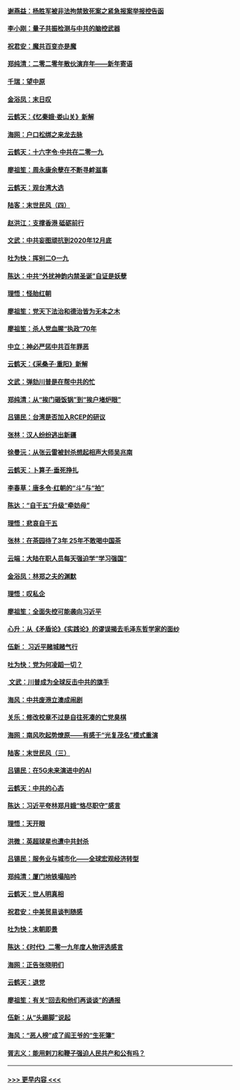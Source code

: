 #### [谢燕益：杨胜军被非法拘禁致死案之紧急报案举报控告函](../pages/nsc993/n11756134.md?t=12311244) 
#### [李小刚：量子共振检测与中共的脑控武器](../pages/nsc993/n11754518.md?t=12311244) 
#### [祝君安：魔共百变亦是魔](../pages/nsc993/n11754469.md?t=12311244) 
#### [郑纯清：二零二零年散伙演弃年——新年寄语](../pages/nsc993/n11754195.md?t=12311244) 
#### [千瑞：望中原](../pages/nsc993/n11754159.md?t=12311244) 
#### [金浴凤：末日叹](../pages/nsc993/n11752359.md?t=12311244) 
#### [云鹤天：《忆秦娥‧娄山关》新解](../pages/nsc993/n11752348.md?t=12311244) 
#### [海网：户口松绑之来龙去脉](../pages/nsc993/n11752328.md?t=12311244) 
#### [云鹤天：十六字令‧中共在二零一九](../pages/nsc993/n11752305.md?t=12311244) 
#### [廖祖笙：周永康余孽在不断寻衅滋事](../pages/nsc993/n11751013.md?t=12311244) 
#### [云鹤天：观台湾大选](../pages/nsc993/n11751007.md?t=12311244) 
#### [陆客：末世民风（四）](../pages/nsc993/n11749203.md?t=12311244) 
#### [赵洪江：支撑香港 砥砺前行](../pages/nsc993/n11748482.md?t=12311244) 
#### [文武：中共妄图顽抗到2020年12月底](../pages/nsc993/n11748446.md?t=12311244) 
#### [吐为快：挥别二O一九](../pages/nsc993/n11748411.md?t=12311244) 
#### [陈达：中共“外扰神韵内禁圣诞”自证是妖孽](../pages/nsc993/n11748226.md?t=12311244) 
#### [理悟：怪胎红朝](../pages/nsc993/n11748206.md?t=12311244) 
#### [廖祖笙：党天下法治和德治皆为无本之木](../pages/nsc993/n11748135.md?t=12311244) 
#### [廖祖笙：杀人党血腥“执政”70年](../pages/nsc993/n11745144.md?t=12311244) 
#### [中立：神必严惩中共百年罪恶](../pages/nsc993/n11744970.md?t=12311244) 
#### [云鹤天：《采桑子‧重阳》新解](../pages/nsc993/n11744948.md?t=12311244) 
#### [文武：弹劾川普是在帮中共的忙](../pages/nsc993/n11744758.md?t=12311244) 
#### [郑纯清：从“挨门砸饭锅”到“挨户堵炉眼”](../pages/nsc993/n11744745.md?t=12311244) 
#### [吕锡民：台湾是否加入RCEP的研议](../pages/nsc993/n11744701.md?t=12311244) 
#### [张林：汉人纷纷逃出新疆](../pages/nsc993/n11743530.md?t=12311244) 
#### [徐曼沅：从张云雷被封杀想起相声大师吴兆南](../pages/nsc993/n11741816.md?t=12311244) 
#### [云鹤天：卜算子‧垂死挣扎](../pages/nsc993/n11739956.md?t=12311244) 
#### [李春草：唐多令‧红朝的“斗”与“拍”](../pages/nsc993/n11739830.md?t=12311244) 
#### [陈达：“自干五”升级“牵妨母”](../pages/nsc993/n11739724.md?t=12311244) 
#### [理悟：悲哀自干五](../pages/nsc993/n11739547.md?t=12311244) 
#### [张林：在茶园待了3年 25年不敢喝中国茶](../pages/nsc993/n11739240.md?t=12311244) 
#### [云端：大陆在职人员每天强迫学“学习强国”](../pages/nsc993/n11738735.md?t=12311244) 
#### [金浴凤：林郑之夫的渊默](../pages/nsc993/n11737735.md?t=12311244) 
#### [理悟：叹私企](../pages/nsc993/n11737715.md?t=12311244) 
#### [廖祖笙：全面失控可能袭向习近平](../pages/nsc993/n11737704.md?t=12311244) 
#### [心升：从《矛盾论》《实践论》的谬误揭去毛泽东哲学家的面纱](../pages/nsc993/n11736962.md?t=12311244) 
#### [伍新： 习近平赌城赌气行](../pages/nsc993/n11736929.md?t=12311244) 
#### [吐为快：党为何凌蹈一切？](../pages/nsc993/n11736915.md?t=12311244) 
#### [ 文武：川普成为全球反击中共的旗手](../pages/nsc993/n11736882.md?t=12311244) 
#### [海风：中共废港立澳成闹剧](../pages/nsc993/n11735857.md?t=12311244) 
#### [关乐：修改校章不过是自往死凑的亡党臭棋](../pages/nsc993/n11735097.md?t=12311244) 
#### [海网：南风吹起势燎原——有感于“光复茂名”模式重演](../pages/nsc993/n11732308.md?t=12311244) 
#### [陆客：末世民风（三）](../pages/nsc993/n11732211.md?t=12311244) 
#### [吕锡民：在5G未来演进中的AI](../pages/nsc993/n11730010.md?t=12311244) 
#### [云鹤天：中共的心态](../pages/nsc993/n11729906.md?t=12311244) 
#### [陈达：习近平夸林郑月娥“恪尽职守”感言](../pages/nsc993/n11729881.md?t=12311244) 
#### [理悟：天开眼](../pages/nsc993/n11729699.md?t=12311244) 
#### [洪微：英超球星也遭中共封杀](../pages/nsc993/n11727243.md?t=12311244) 
#### [吕锡民：服务业与城市化——全球宏观经济转型](../pages/nsc993/n11725845.md?t=12311244) 
#### [郑纯清：厦门地铁塌陷吟](../pages/nsc993/n11725813.md?t=12311244) 
#### [云鹤天：世人明真相](../pages/nsc993/n11725621.md?t=12311244) 
#### [祝君安：中美贸易谈判随感](../pages/nsc993/n11725609.md?t=12311244) 
#### [吐为快：末朝即景](../pages/nsc993/n11723365.md?t=12311244) 
#### [陈达：《时代》二零一九年度人物评选感言](../pages/nsc993/n11723337.md?t=12311244) 
#### [海网：正告张晓明们](../pages/nsc993/n11723228.md?t=12311244) 
#### [云鹤天：退党](../pages/nsc993/n11723056.md?t=12311244) 
#### [廖祖笙：有关“回去和他们再谈谈”的通报](../pages/nsc993/n11722442.md?t=12311244) 
#### [伍新：从“头踢脚”说起](../pages/nsc993/n11722429.md?t=12311244) 
#### [海风：“恶人榜”成了阎王爷的“生死簿”](../pages/nsc993/n11722272.md?t=12311244) 
#### [胥志义：能用剌刀和鞭子强迫人民共产和公有吗？](../pages/nsc993/n11720569.md?t=12311244) 

----
#### [ >>> 更早内容 <<< ](../indexes/nsc993-earlier.md)
